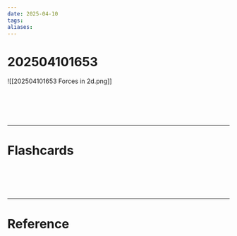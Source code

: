 ```yaml
---
date: 2025-04-10
tags: 
aliases:
---
```

# 202504101653
![[202504101653 Forces in 2d.png]]

# ‌
---
# Flashcards


# ‌
---
# Reference

